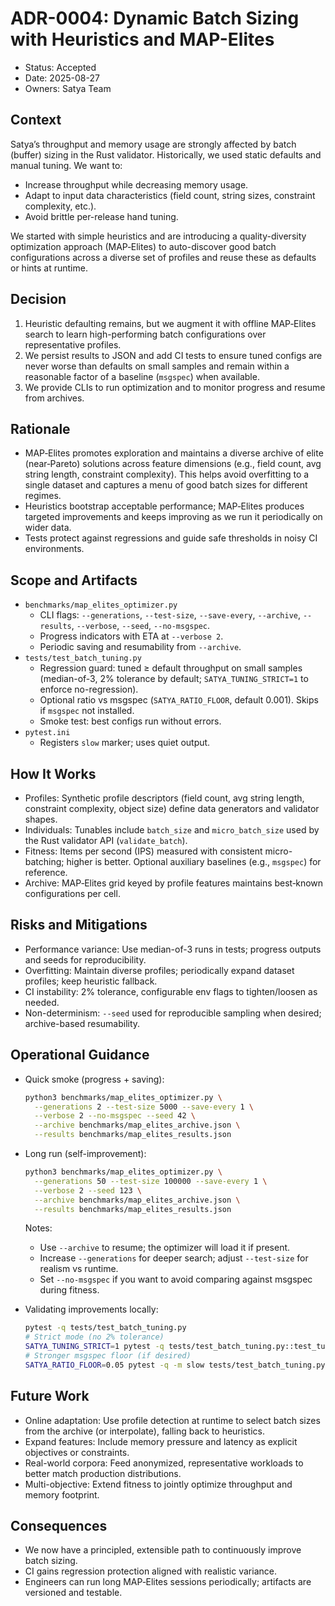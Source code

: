 # ADR-0004: Dynamic Batch Sizing with Heuristics and MAP-Elites

- Status: Accepted
- Date: 2025-08-27
- Owners: Satya Team

## Context

Satya’s throughput and memory usage are strongly affected by batch (buffer) sizing in the Rust validator. Historically, we used static defaults and manual tuning. We want to:

- Increase throughput while decreasing memory usage.
- Adapt to input data characteristics (field count, string sizes, constraint complexity, etc.).
- Avoid brittle per-release hand tuning.

We started with simple heuristics and are introducing a quality-diversity optimization approach (MAP‑Elites) to auto-discover good batch configurations across a diverse set of profiles and reuse these as defaults or hints at runtime.

## Decision

1. Heuristic defaulting remains, but we augment it with offline MAP‑Elites search to learn high-performing batch configurations over representative profiles.
2. We persist results to JSON and add CI tests to ensure tuned configs are never worse than defaults on small samples and remain within a reasonable factor of a baseline (`msgspec`) when available.
3. We provide CLIs to run optimization and to monitor progress and resume from archives.

## Rationale

- MAP‑Elites promotes exploration and maintains a diverse archive of elite (near‑Pareto) solutions across feature dimensions (e.g., field count, avg string length, constraint complexity). This helps avoid overfitting to a single dataset and captures a menu of good batch sizes for different regimes.
- Heuristics bootstrap acceptable performance; MAP‑Elites produces targeted improvements and keeps improving as we run it periodically on wider data.
- Tests protect against regressions and guide safe thresholds in noisy CI environments.

## Scope and Artifacts

- `benchmarks/map_elites_optimizer.py`
  - CLI flags: `--generations`, `--test-size`, `--save-every`, `--archive`, `--results`, `--verbose`, `--seed`, `--no-msgspec`.
  - Progress indicators with ETA at `--verbose 2`.
  - Periodic saving and resumability from `--archive`.
- `tests/test_batch_tuning.py`
  - Regression guard: tuned ≥ default throughput on small samples (median-of-3, 2% tolerance by default; `SATYA_TUNING_STRICT=1` to enforce no-regression).
  - Optional ratio vs msgspec (`SATYA_RATIO_FLOOR`, default 0.001). Skips if `msgspec` not installed.
  - Smoke test: best configs run without errors.
- `pytest.ini`
  - Registers `slow` marker; uses quiet output.

## How It Works

- Profiles: Synthetic profile descriptors (field count, avg string length, constraint complexity, object size) define data generators and validator shapes.
- Individuals: Tunables include `batch_size` and `micro_batch_size` used by the Rust validator API (`validate_batch`).
- Fitness: Items per second (IPS) measured with consistent micro-batching; higher is better. Optional auxiliary baselines (e.g., `msgspec`) for reference.
- Archive: MAP‑Elites grid keyed by profile features maintains best‑known configurations per cell.

## Risks and Mitigations

- Performance variance: Use median-of-3 runs in tests; progress outputs and seeds for reproducibility.
- Overfitting: Maintain diverse profiles; periodically expand dataset profiles; keep heuristic fallback.
- CI instability: 2% tolerance, configurable env flags to tighten/loosen as needed.
- Non-determinism: `--seed` used for reproducible sampling when desired; archive-based resumability.

## Operational Guidance

- Quick smoke (progress + saving):
  ```bash
  python3 benchmarks/map_elites_optimizer.py \
    --generations 2 --test-size 5000 --save-every 1 \
    --verbose 2 --no-msgspec --seed 42 \
    --archive benchmarks/map_elites_archive.json \
    --results benchmarks/map_elites_results.json
  ```

- Long run (self-improvement):
  ```bash
  python3 benchmarks/map_elites_optimizer.py \
    --generations 50 --test-size 100000 --save-every 1 \
    --verbose 2 --seed 123 \
    --archive benchmarks/map_elites_archive.json \
    --results benchmarks/map_elites_results.json
  ```
  Notes:
  - Use `--archive` to resume; the optimizer will load it if present.
  - Increase `--generations` for deeper search; adjust `--test-size` for realism vs runtime.
  - Set `--no-msgspec` if you want to avoid comparing against msgspec during fitness.

- Validating improvements locally:
  ```bash
  pytest -q tests/test_batch_tuning.py
  # Strict mode (no 2% tolerance)
  SATYA_TUNING_STRICT=1 pytest -q tests/test_batch_tuning.py::test_tuned_not_worse_than_default
  # Stronger msgspec floor (if desired)
  SATYA_RATIO_FLOOR=0.05 pytest -q -m slow tests/test_batch_tuning.py::test_ratio_vs_msgspec_optional
  ```

## Future Work

- Online adaptation: Use profile detection at runtime to select batch sizes from the archive (or interpolate), falling back to heuristics.
- Expand features: Include memory pressure and latency as explicit objectives or constraints.
- Real-world corpora: Feed anonymized, representative workloads to better match production distributions.
- Multi-objective: Extend fitness to jointly optimize throughput and memory footprint.

## Consequences

- We now have a principled, extensible path to continuously improve batch sizing.
- CI gains regression protection aligned with realistic variance.
- Engineers can run long MAP‑Elites sessions periodically; artifacts are versioned and testable.
